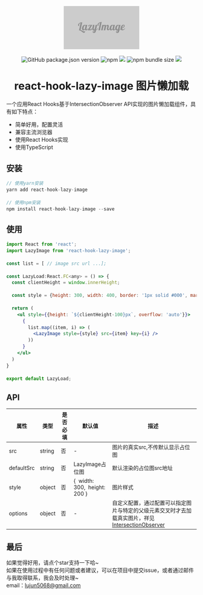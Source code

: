 
<p align="center">
  <img alt="lazyImage" src="./src/assets/loading.png" width="200">
</p>
<p align="center">
  <img alt="GitHub package.json version" src="https://img.shields.io/github/package-json/v/lujun5068/lazy-image">
  <img alt="npm" src="https://img.shields.io/npm/dt/react-hook-lazy-image">
  <a href="https://travis-ci.org/lujun5068/lazy-image"><img src="https://travis-ci.org/lujun5068/lazy-image.svg?branch=master"></a>
  <img alt="npm bundle size" src="https://img.shields.io/bundlephobia/minzip/react-hook-lazy-image?color=green">
  <a href="https://github.com/lujun5068/lazy-image/blob/master/LICENSE"><img src="https://img.shields.io/badge/license-MIT-brightgreen.svg"></a>
</p>

<h1 align="center">react-hook-lazy-image 图片懒加载</h1>

一个应用React Hooks基于IntersectionObserver API实现的图片懒加载组件，具有如下特点：

- 简单好用，配置灵活
- 兼容主流浏览器
- 使用React Hooks实现
- 使用TypeScript



<!-- [查看示例](www.baidu.com) -->

## 安装
```jsx
// 使用yarn安装
yarn add react-hook-lazy-image

// 使用npm安装
npm install react-hook-lazy-image --save
```

## 使用
```jsx
import React from 'react';
import LazyImage from 'react-hook-lazy-image';

const list = [ // image src url ...];

const LazyLoad:React.FC<any> = () => {
  const clientHeight = window.innerHeight;

  const style = {height: 300, width: 400, border: '1px solid #000', margin: '10px'};

  return (
    <ul style={{height: `${clientHeight-100}px`, overflow: 'auto'}}>
      {
        list.map((item, i) => (
          <LazyImage style={style} src={item} key={i} />
        ))
      }
    </ul>
  )
}

export default LazyLoad;
```


## API
| 属性 | 类型 | 是否必填 | 默认值 | 描述 |
| --- | --- | --- | --- | --- |
| src | string | 否 | - | 图片的真实src,不传默认显示占位图 |
| defaultSrc | string | 否 | LazyImage占位图 | 默认渲染的占位图src地址 |
| style | object | 否 | {  width: 300,  height: 200 } | 图片样式 |
| options | object | 否 | - | 自定义配置，通过配置可以指定图片与特定的父级元素交叉时才去加载真实图片，祥见[IntersectionObserver](https://developer.mozilla.org/zh-CN/docs/Web/API/IntersectionObserver/IntersectionObserver) |



## 最后
如果觉得好用，请点个star支持一下哈~<br />
如果在使用过程中有任何问题或者建议，可以在项目中提交issue，或者通过邮件与我取得联系，我会及时处理~<br />email：lujun5068@gmail.com



